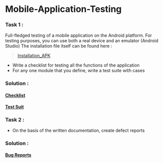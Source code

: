 # Mobile-Application-Testing
### Task 1 :
Full-fledged testing of a mobile application on the Android platform. For testing purposes, you can use both a real device and an emulator (Android Studio) The installation file itself can be found here :  
  >[Installation_APK](https://drive.google.com/file/d/1IkqWnm6z293ETG0MdveKTjrsrWd7WQHz/view?usp=sharing)

  - Write a checklist for testing all the functions of the application 
  - For any one module that you define, write a test suite with cases

### Solution :
 #### [Checklist](https://docs.google.com/spreadsheets/d/1ZZPCULtm-FOGzgMmUAF12G0CKvoMEZvUsibOql6A9ao/edit?usp=sharing)
 #### [Test Suit](Mobile_App_Cases.csv)

### Task 2 :
- On the basis of the written documentation, create defect reports

### Solution :
#### [Bug Reports](Mobile_App_BugReports.csv)
